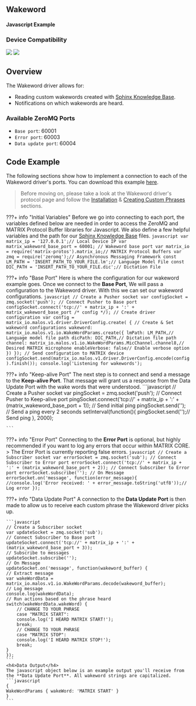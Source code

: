 <h2 style="padding-top:0">Wakeword</h2>
<h4 style="padding-top:0">Javascript Example</h4>

### Device Compatibility
<img class="creator-compatibility-icon" src="../../img/creator-icon.svg">
<img class="voice-compatibility-icon" src="../../img/voice-icon.svg">

## Overview

The Wakeword driver allows for:

* Reading custom wakewords created with <a href="http://www.speech.cs.cmu.edu/tools/lmtool-new.html" target="_blank">Sphinx Knowledge Base</a>.
* Notifications on which wakewords are heard.

<h3 style="padding-top:0">Available ZeroMQ Ports</h3>

* `Base port`: 60001
* `Error port`: 60003
* `Data update port`: 60004

## Code Example
The following sections show how to implement a connection to each of the Wakeword driver's ports. You can download this example <a href="https://github.com/matrix-io/matrix-core-examples/blob/master/javascript/wakeword.js" target="_blank">here</a>.

<!-- Setup -->
> Before moving on, please take a look at the Wakeword driver's protocol page and follow the [Installation](./../protocols/wakeword#installation) & [Creating Custom Phrases](./../protocols/wakeword#creating-custom-phrases) sections.

<!-- Initial Variables -->
???+ info "Initial Variables"
    Before we go into connecting to each port, the variables defined below are needed in order to access the ZeroMQ and MATRIX Protocol Buffer libraries for Javascript. We also define a few helpful variables and the path for our <a href="http://www.speech.cs.cmu.edu/tools/lmtool-new.html" target="_blank">Sphinx Knowledge Base</a> files.
    ```javascript
    var matrix_ip = '127.0.0.1';// Local Device IP
    var matrix_wakeword_base_port = 60001; // Wakeword base port
    var matrix_io = require('matrix-protos').matrix_io;// MATRIX Protocol Buffers
    var zmq = require('zeromq');// Asynchronous Messaging Framework
    const LM_PATH = 'INSERT_PATH_TO_YOUR_FILE.lm';// Language Model File
    const DIC_PATH = 'INSERT_PATH_TO_YOUR_FILE.dic';// Dictation File
    ```

<!-- Base PORT -->
???+ info "Base Port"
    Here is where the configuration for our wakeword example goes. Once we connect to the **Base Port**, We will pass a configuration to the Wakeword driver. With this we can set our wakeword configurations.
    ```javascript
    // Create a Pusher socket
    var configSocket = zmq.socket('push');
    // Connect Pusher to Base port
    configSocket.connect('tcp://' + matrix_ip + ':' + matrix_wakeword_base_port /* config */);
    // Create driver configuration
    var config = matrix_io.malos.v1.driver.DriverConfig.create(
    { // Create & Set wakeword configurations
    wakeword: matrix_io.malos.v1.io.WakeWordParams.create({
        lmPath: LM_PATH,// Language model file path
        dicPath: DIC_PATH,// Dictation file path
        channel: matrix_io.malos.v1.io.WakeWordParams.MicChannel.channel8,// Desired MATRIX microphone
        enableVerbose: false// Enable verbose option
    })
    });
    // Send configuration to MATRIX device
    configSocket.send(matrix_io.malos.v1.driver.DriverConfig.encode(config).finish());
    console.log('Listening for wakewords');
    ```

<!-- Keep-alive PORT -->
???+ info "Keep-alive Port"
    The next step is to connect and send a message to the **Keep-alive Port**. That message will grant us a response from the Data Update Port with the wake words that were understood.
    ```javascript
    // Create a Pusher socket
    var pingSocket = zmq.socket('push');
    // Connect Pusher to Keep-alive port
    pingSocket.connect('tcp://' + matrix_ip + ':' + (matrix_wakeword_base_port + 1));
    // Send initial ping
    pingSocket.send('');
    // Send a ping every 2 seconds
    setInterval(function(){
    pingSocket.send('');// Send ping
    }, 2000);

    ```

<!-- Error PORT -->
???+ info "Error Port"
    Connecting to the **Error Port** is optional, but highly recommended if you want to log any errors that occur within MATRIX CORE.
    > The Error Port is currently reporting false errors. 
    ```javascript
    // Create a Subscriber socket
    var errorSocket = zmq.socket('sub');
    // Connect Subscriber to Error port
    errorSocket.connect('tcp://' + matrix_ip + ':' + (matrix_wakeword_base_port + 2));
    // Connect Subscriber to Error port
    errorSocket.subscribe('');
    // On Message
    errorSocket.on('message', function(error_message){
    //console.log('Error received: ' + error_message.toString('utf8'));// Log error
    });
    ```

<!-- Data Update PORT -->
???+ info "Data Update Port"
    A connection to the **Data Update Port** is then made to allow us to receive each custom phrase the Wakeword driver picks up.

    ```javascript
    // Create a Subscriber socket
    var updateSocket = zmq.socket('sub');
    // Connect Subscriber to Base port
    updateSocket.connect('tcp://' + matrix_ip + ':' + (matrix_wakeword_base_port + 3));
    // Subscribe to messages
    updateSocket.subscribe('');
    // On Message
    updateSocket.on('message', function(wakeword_buffer) {
    // Extract message
    var wakeWordData = matrix_io.malos.v1.io.WakeWordParams.decode(wakeword_buffer);
    // Log message
    console.log(wakeWordData);
    // Run actions based on the phrase heard
    switch(wakeWordData.wakeWord) {
        // CHANGE TO YOUR PHRASE
        case "MATRIX START":
        console.log('I HEARD MATRIX START!');
        break;
        // CHANGE TO YOUR PHRASE
        case "MATRIX STOP":
        console.log('I HEARD MATRIX STOP!');
        break;
    }
    });
    ```
    <h4>Data Output</h4>
    The javascript object below is an example output you'll receive from the **Data Update Port**. All wakeword strings are capitalized.
    ```javascript
    {
    WakeWordParams { wakeWord: 'MATRIX START' }
    }
    ```
